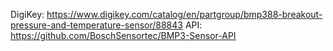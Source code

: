 DigiKey: https://www.digikey.com/catalog/en/partgroup/bmp388-breakout-pressure-and-temperature-sensor/88843
API: https://github.com/BoschSensortec/BMP3-Sensor-API

